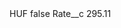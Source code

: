 <?xml version="1.0" encoding="UTF-8"?>
<CustomMetadata xmlns="http://soap.sforce.com/2006/04/metadata" xmlns:xsi="http://www.w3.org/2001/XMLSchema-instance" xmlns:xsd="http://www.w3.org/2001/XMLSchema">
    <label>HUF</label>
    <protected>false</protected>
    <values>
        <field>Rate__c</field>
        <value xsi:type="xsd:double">295.11</value>
    </values>
</CustomMetadata>
